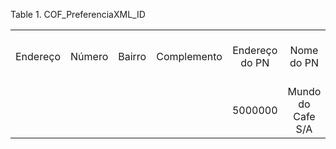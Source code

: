 <div id="d134592e1" class="table">

<div class="table-title">

Table 1. COF\_PreferenciaXML\_ID

</div>

<div class="table-contents">

|          |        |        |             |                |                   |                   |           |                      |          |         |          |                                 |            |                |          |              |         |             |         |             |                         |                   |                       |         |        |           |      |         |              |         |                              |                 |                  |                 |                   |
| :------: | :----: | :----: | :---------: | :------------: | :---------------: | :---------------: | :-------: | :------------------: | :------: | :-----: | :------: | :-----------------------------: | :--------: | :------------: | :------: | :----------: | :-----: | :---------: | :-----: | :---------: | :---------------------: | :---------------: | :-------------------: | :-----: | :----: | :-------: | :--: | :-----: | :----------: | :-----: | :--------------------------: | :-------------: | :--------------: | :-------------: | :---------------: |
| Endereço | Número | Bairro | Complemento | Endereço do PN |    Nome do PN     |    Nome2 do PN    | Atividade | Parceiro de Negócios | Campanha | Cidade  | CFOP XML | CNPJ do Adquirente/Encomendante | CST COFINS | CST COFINS XML | CST ICMS | CST ICMS XML | CST IPI | CST IPI XML | CST PIS | CST PIS XML | COF\_PreferenciaXML\_ID | Cod. Regime Trib. | Condição de Pagamento | Projeto | Região | Descrição | CFOP |  CNAE   |      IE      | Produto | Chave da LDM(BOM) do Produto | Nome do Produto | Chave de Produto | Centro de Custo | Centro de Custo 2 |
|          |        |        |             |    5000000     | Mundo do Cafe S/A | Mundo do Cafe S/A |           |       5000000        |          | 1005026 |          |         13823508000131          |            |                |          |              |         |             |         |             |         5000000         |         3         |        1000000        |         |  465   |           |      | 1081302 | 415092169117 |         |                              |                 |                  |                 |                   |

</div>

</div>
